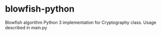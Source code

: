 # blowfish-python

Blowfish algorithm Python 3 implementation for Cryptography class.
Usage described in main.py